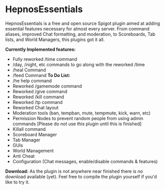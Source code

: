 # HepnosEssentials
HepnosEssentials is a free and open source Spigot plugin aimed at adding essential features necessary for almost every server. From command aliases, improved Chat formatting, and moderation, to Scoreboards, Tab lists, and World Managers, this plugins got it all.

**Currently Implemented features:**
- Fully reworked /time command
- /day, /night, etc commands to go along with the reworked /time
- /heal Command
- /feed Command
**To Do List:**
- /he help command
- Reworked /gamemode command
- Reworked /give command
- Reworked /kill command
- Reworked /tp command
- Reworked Chat layout
- Moderation tools (ban, tempban, mute, tempmute, kick, warn, etc)
- Permission Nodes to prevent random people from using admin commands [Please do not use this plugin until this is finished]
- Killall command
- Scoreboard Manager
- Tab Manager
- GUIs
- World Management
- Anti Cheat
- Configuration (Chat messages, enable/disable commands & features)

**Download:** As the plugin is not anywhere near finished there is no download available (yet). Feel free to compile the plugin yourself if you'd like to try it.

